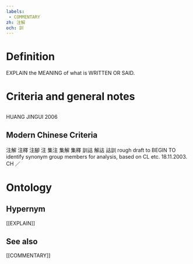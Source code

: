 ```yaml
---
labels: 
 - COMMENTARY
zh: 注解
och: 訓
---
```


# Definition
EXPLAIN the MEANING of what is WRITTEN OR SAID.
# Criteria and general notes
## 
HUANG JINGUI 2006
## Modern Chinese Criteria
注解
注釋
注腳
注
集注
集解
集釋
訓詁
解詁
詁訓
rough draft to BEGIN TO identify synonym group members for analysis, based on CL etc. 18.11.2003. CH ／
# Ontology

## Hypernym
[[EXPLAIN]]
## See also
[[COMMENTARY]]
